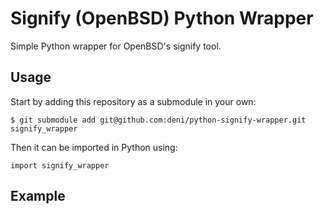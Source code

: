 # Signify (OpenBSD) Python Wrapper
Simple Python wrapper for OpenBSD's signify tool.

## Usage
Start by adding this repository as a submodule in your own:
```
$ git submodule add git@github.com:deni/python-signify-wrapper.git signify_wrapper
```

Then it can be imported in Python using:
```
import signify_wrapper
```

## Example
